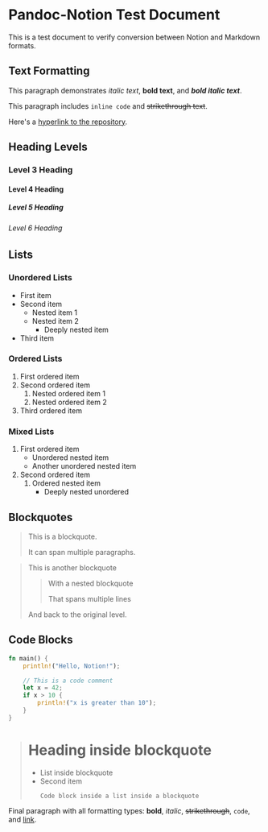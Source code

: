 # Pandoc-Notion Test Document

This is a test document to verify conversion between Notion and Markdown formats.

## Text Formatting

This paragraph demonstrates _italic text_, **bold text**, and **_bold italic text_**.

This paragraph includes `inline code` and ~~strikethrough text~~.

Here's a [hyperlink to the repository](https://github.com/yourusername/pandoc-notion).

## Heading Levels

### Level 3 Heading

#### Level 4 Heading

##### Level 5 Heading

###### Level 6 Heading

## Lists

### Unordered Lists

- First item
- Second item
  - Nested item 1
  - Nested item 2
    - Deeply nested item
- Third item

### Ordered Lists

1. First ordered item
2. Second ordered item
   1. Nested ordered item 1
   2. Nested ordered item 2
3. Third ordered item

### Mixed Lists

1. First ordered item
   - Unordered nested item
   - Another unordered nested item
2. Second ordered item
   1. Ordered nested item
      - Deeply nested unordered

## Blockquotes

> This is a blockquote.
>
> It can span multiple paragraphs.

> This is another blockquote
>
> > With a nested blockquote
> >
> > That spans multiple lines
>
> And back to the original level.

## Code Blocks

```rust
fn main() {
    println!("Hello, Notion!");

    // This is a code comment
    let x = 42;
    if x > 10 {
        println!("x is greater than 10");
    }
}
```

> # Heading inside blockquote
>
> - List inside blockquote
> - Second item
>   ```
>   Code block inside a list inside a blockquote
>   ```

Final paragraph with all formatting types: **bold**, _italic_, ~~strikethrough~~, `code`, and [link](https://example.com).
